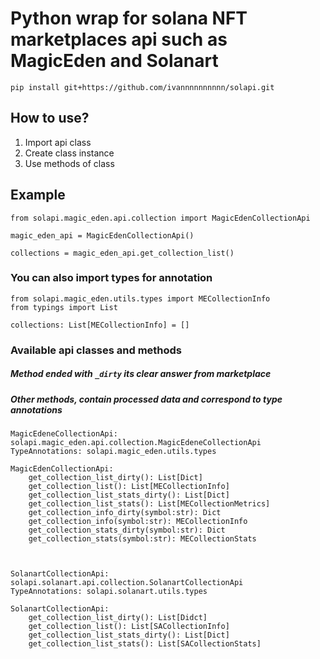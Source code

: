 # Python wrap for solana NFT marketplaces api such as MagicEden and Solanart

```pip install git+https://github.com/ivannnnnnnnnn/solapi.git```

## How to use?

1. Import api class
2. Create class instance
3. Use methods of class
 
 ## Example
```
from solapi.magic_eden.api.collection import MagicEdenCollectionApi

magic_eden_api = MagicEdenCollectionApi()

collections = magic_eden_api.get_collection_list()    

```

### You can also import types for annotation
```
from solapi.magic_eden.utils.types import MECollectionInfo
from typings import List

collections: List[MECollectionInfo] = []
``` 


### Available api classes and methods
##### Method ended with ```_dirty``` its clear answer from marketplace
##### Other methods, contain processed data and correspond to type annotations
 

```
MagicEdeneCollectionApi: solapi.magic_eden.api.collection.MagicEdeneCollectionApi
TypeAnnotations: solapi.magic_eden.utils.types

MagicEdenCollectionApi:
    get_collection_list_dirty(): List[Dict]
    get_collection_list(): List[MECollectionInfo]
    get_collection_list_stats_dirty(): List[Dict]
    get_collection_list_stats(): List[MECollectionMetrics]
    get_collection_info_dirty(symbol:str): Dict
    get_collection_info(symbol:str): MECollectionInfo
    get_collection_stats_dirty(symbol:str): Dict
    get_collection_stats(symbol:str): MECollectionStats



SolanartCollectionApi: solapi.solanart.api.collection.SolanartCollectionApi
TypeAnnotations: solapi.solanart.utils.types

SolanartCollectionApi:
    get_collection_list_dirty(): List[Didct]
    get_collection_list(): List[SACollectionInfo]
    get_collection_list_stats_dirty(): List[Dict]
    get_collection_list_stats(): List[SACollectionStats]
   
```
